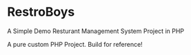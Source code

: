 # RestroBoys

A Simple Demo Resturant Management System Project in PHP


A pure custom PHP Project. Build for reference!
